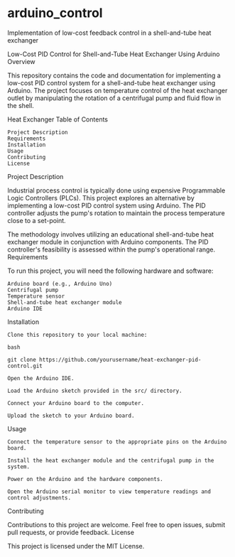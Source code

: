 # arduino_control
Implementation of low-cost feedback control in a shell-and-tube heat exchanger

Low-Cost PID Control for Shell-and-Tube Heat Exchanger Using Arduino
Overview

This repository contains the code and documentation for implementing a low-cost PID control system for a shell-and-tube heat exchanger using Arduino. The project focuses on temperature control of the heat exchanger outlet by manipulating the rotation of a centrifugal pump and fluid flow in the shell.

Heat Exchanger
Table of Contents

    Project Description
    Requirements
    Installation
    Usage
    Contributing
    License

Project Description

Industrial process control is typically done using expensive Programmable Logic Controllers (PLCs). This project explores an alternative by implementing a low-cost PID control system using Arduino. The PID controller adjusts the pump's rotation to maintain the process temperature close to a set-point.

The methodology involves utilizing an educational shell-and-tube heat exchanger module in conjunction with Arduino components. The PID controller's feasibility is assessed within the pump's operational range.
Requirements

To run this project, you will need the following hardware and software:

    Arduino board (e.g., Arduino Uno)
    Centrifugal pump
    Temperature sensor
    Shell-and-tube heat exchanger module
    Arduino IDE

Installation

    Clone this repository to your local machine:

    bash

    git clone https://github.com/yourusername/heat-exchanger-pid-control.git

    Open the Arduino IDE.

    Load the Arduino sketch provided in the src/ directory.

    Connect your Arduino board to the computer.

    Upload the sketch to your Arduino board.

Usage

    Connect the temperature sensor to the appropriate pins on the Arduino board.

    Install the heat exchanger module and the centrifugal pump in the system.

    Power on the Arduino and the hardware components.

    Open the Arduino serial monitor to view temperature readings and control adjustments.

Contributing

Contributions to this project are welcome. Feel free to open issues, submit pull requests, or provide feedback.
License

This project is licensed under the MIT License.
